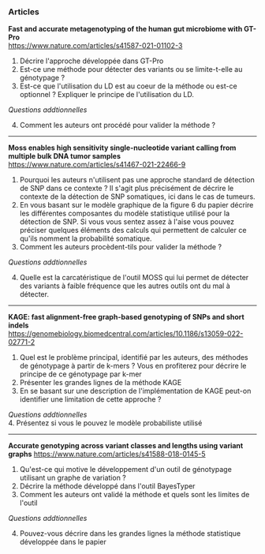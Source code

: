 ### Articles

**Fast and accurate metagenotyping of the human gut microbiome with GT-Pro**  
https://www.nature.com/articles/s41587-021-01102-3

1. Décrire l'approche développée dans GT-Pro  
2. Est-ce une méthode pour détecter des variants ou se limite-t-elle au génotypage ?  
3. Est-ce que l'utilisation du LD est au coeur de la méthode ou est-ce optionnel ? Expliquer le principe de l'utilisation du LD.  

*Questions addtionnelles*  

4. Comment les auteurs ont procédé pour valider la méthode ?

---

**Moss enables high sensitivity single-nucleotide variant calling from multiple bulk DNA tumor samples**  
https://www.nature.com/articles/s41467-021-22466-9

1. Pourquoi les auteurs n'utilisent pas une approche standard de détection de SNP dans ce contexte ? Il s'agit plus précisément de décrire le contexte de la détection de SNP somatiques, ici dans le cas de tumeurs.
2. En vous basant sur le modèle graphique de la figure 6 du papier décrire les différentes composantes du modèle statistique utilisé pour la détection de SNP. Si vous vous sentez assez à l'aise vous pouvez préciser quelques éléments des calculs qui permettent de calculer ce qu'ils nomment la probabilité somatique.
3. Comment les auteurs procèdent-tils pour valider la méthode ?

*Questions addtionnelles*  

4. Quelle est la carcatéristique de l'outil MOSS qui lui permet de détecter des variants à faible fréquence que les autres outils ont du mal à détecter.

---

**KAGE: fast alignment-free graph-based genotyping of SNPs and short indels**  
https://genomebiology.biomedcentral.com/articles/10.1186/s13059-022-02771-2

1. Quel est le problème principal, identifié par les auteurs, des méthodes de génotypage à partir de k-mers ? Vous en profiterez pour décrire le principe de ce génotypage par k-mer
2. Présenter les grandes lignes de la méthode KAGE
3. En se basant sur une description de l'implémentation de KAGE peut-on identifier une limitation de cette approche ?

*Questions addtionnelles*  
4. Présentez si vous le pouvez le modèle probabiliste utilisé

---

**Accurate genotyping across variant classes and lengths using variant graphs**
https://www.nature.com/articles/s41588-018-0145-5

1. Qu'est-ce qui motive le développement d'un outil de génotypage utilisant un graphe de variation ?
2. Décrire la méthode développé dans l'outil BayesTyper
3. Comment les auteurs ont validé la méthode et quels sont les limites de l'outil

*Questions addtionnelles*  

4. Pouvez-vous décrire dans les grandes lignes la méthode statistique développée dans le papier










